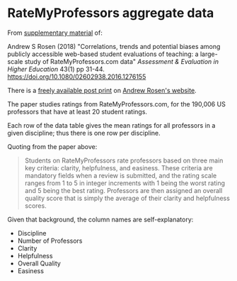 # RateMyProfessors aggregate data

From [supplementary material](https://www.tandfonline.com/doi/suppl/10.1080/02602938.2016.1276155) of:

Andrew S Rosen (2018) "Correlations, trends and potential biases among
publicly accessible web-based student evaluations of teaching:
a large-scale study of RateMyProfessors.com data" *Assessment
& Evaluation in Higher Education* 43(1) pp 31-44.
<https://doi.org/10.1080/02602938.2016.1276155>

There is a [freely available post
print](https://asrosen.com/wp-content/uploads/2018/07/postprint_rmp-1.pdf) on
[Andrew Rosen's website](https://asrosen.com).

The paper studies ratings from RateMyProfessors.com, for the 190,006 US
professors that have at least 20 student ratings.

Each row of the data table gives the mean ratings for all professors in a given discipline; thus there is one row per discipline.

Quoting from the paper above:

> Students on RateMyProfessors rate professors based on three main key
> criteria: clarity, helpfulness, and easiness. These criteria are mandatory
> fields when a review is submitted, and the rating scale ranges from 1 to 5 in
> integer increments with 1 being the worst rating and 5 being the best rating.
> Professors are then assigned an overall quality score that is simply the
> average of their clarity and helpfulness scores.

Given that background, the column names are self-explanatory:

* Discipline
* Number of Professors
* Clarity
* Helpfulness
* Overall Quality
* Easiness
